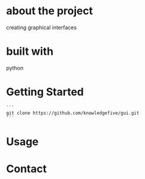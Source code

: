 # about the project
creating graphical interfaces

# built with
python

# Getting Started
    ```
    git clone https://github.com/knowledgefive/gui.git
    ```

# Usage

# Contact

